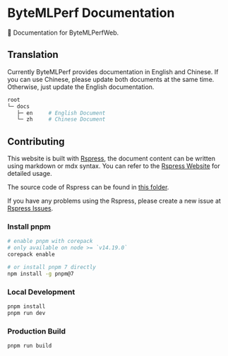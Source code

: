 # ByteMLPerf Documentation

📄 Documentation for ByteMLPerfWeb.

## Translation

Currently ByteMLPerf provides documentation in English and Chinese. If you can use Chinese, please update both documents at the same time. Otherwise, just update the English documentation.

```bash
root
└─ docs
   ├─ en     # English Document
   └─ zh     # Chinese Document
```

## Contributing

This website is built with [Rspress](https://rspress.dev), the document content can be written using markdown or mdx syntax. You can refer to the [Rspress Website](https://rspress.dev) for detailed usage.

The source code of Rspress can be found in [this folder](https://github.com/web-infra-dev/rspress).

If you have any problems using the Rspress, please create a new issue at [Rspress Issues](https://github.com/web-infra-dev/rspress/issues).

### Install pnpm

```bash
# enable pnpm with corepack
# only available on node >= `v14.19.0`
corepack enable

# or install pnpm 7 directly
npm install -g pnpm@7
```

### Local Development

```bash
pnpm install
pnpm run dev
```

### Production Build

```bash
pnpm run build
```
